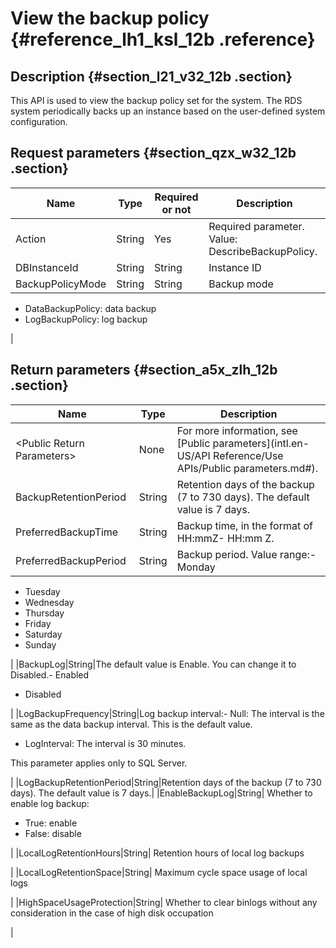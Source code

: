 # View the backup policy {#reference_lh1_ksl_12b .reference}

## Description {#section_l21_v32_12b .section}

This API is used to view the backup policy set for the system. The RDS system periodically backs up an instance based on the user-defined system configuration.

## Request parameters {#section_qzx_w32_12b .section}

|Name|Type|Required or not|Description|
|----|----|---------------|-----------|
|Action|String|Yes|Required parameter. Value: DescribeBackupPolicy.|
|DBInstanceId|String|String|Instance ID|
|BackupPolicyMode|String|String| Backup mode

 -   DataBackupPolicy: data backup
-   LogBackupPolicy: log backup

 |

## Return parameters {#section_a5x_zlh_12b .section}

|Name|Type|Description|
|----|----|-----------|
|<Public Return Parameters\>|None|For more information, see [Public parameters](intl.en-US/API Reference/Use APIs/Public parameters.md#).|
|BackupRetentionPeriod|String|Retention days of the backup \(7 to 730 days\). The default value is 7 days.|
|PreferredBackupTime|String|Backup time, in the format of HH:mmZ- HH:mm Z.|
|PreferredBackupPeriod|String|Backup period. Value range:-   Monday
-   Tuesday
-   Wednesday
-   Thursday
-   Friday
-   Saturday
-   Sunday

|
|BackupLog|String|The default value is Enable. You can change it to Disabled.-   Enabled
-   Disabled

|
|LogBackupFrequency|String|Log backup interval:-   Null: The interval is the same as the data backup interval. This is the default value.
-   LogInterval: The interval is 30 minutes.

This parameter applies only to SQL Server.

|
|LogBackupRetentionPeriod|String|Retention days of the backup \(7 to 730 days\). The default value is 7 days.|
|EnableBackupLog|String| Whether to enable log backup:

 -   True: enable
-   False: disable

 |
|LocalLogRetentionHours|String| Retention hours of local log backups

 |
|LocalLogRetentionSpace|String| Maximum cycle space usage of local logs

 |
|HighSpaceUsageProtection|String| Whether to clear binlogs without any consideration in the case of high disk occupation

 |

